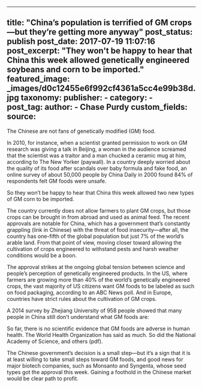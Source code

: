 
---
title: "China’s population is terrified of GM crops—but they’re getting more anyway" 
post_status: publish
post_date: 2017-07-19 11:07:16 
post_excerpt: "They won&#39;t be happy to hear that China this week allowed genetically engineered soybeans and corn to be imported."
featured_image: _images/d0c12455e6f992cf4361a5cc4e99b38d.jpg 
taxonomy:
    publisher:
        - 
    category:
        -  
    post_tag:
    author:
        - Chase Purdy
custom_fields:
    source: 
---
The Chinese are not fans of genetically modified (GM) food.

In 2010, for instance, when a scientist granted permission to work on GM research was giving a talk in Beijing, a woman in the audience screamed that the scientist was a traitor and a man chucked a ceramic mug at him, according to The New Yorker (paywall). In a country deeply worried about the quality of its food after scandals over baby formula and fake food, an online survey of about 50,000 people by China Daily in 2000 found 84% of respondents felt GM foods were unsafe.

So they won’t be happy to hear that China this week allowed two new types of GM corn to be imported.

The country currently does not allow farmers to plant GM crops, but those crops can be brought in from abroad and used as animal feed. The recent approvals are notable for China, which has a government that’s constantly grappling (link in Chinese) with the threat of food insecurity—after all, the country has one-fifth of the global population but just 7% of the world’s arable land. From that point of view, moving closer toward allowing the cultivation of crops engineered to withstand pests and harsh weather conditions would be a boon.

The approval strikes at the ongoing global tension between science and people’s perception of genetically engineered products. In the US, where farmers are growing more than 40% of the world’s genetically engineered crops, the vast majority of US citizens want GM foods to be labeled as such on food packaging, according to an ABC News poll. And in Europe, countries have strict rules about the cultivation of GM crops.

A 2014 survey by Zhejiang University of 958 people showed that many people in China still don’t understand what GM foods are:

So far, there is no scientific evidence that GM foods are adverse in human health. The World Health Organization has said as much. So did the National Academy of Science, and others (pdf).

The Chinese government’s decision is a small step—but it’s a sign that it is at least willing to take small steps toward GM foods, and good news for major biotech companies, such as Monsanto and Syngenta, whose seed types got the approval this week. Gaining a foothold in the Chinese market would be clear path to profit. 